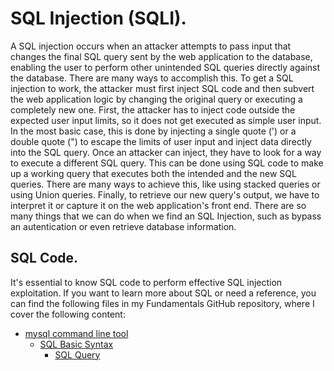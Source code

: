 # SQL Injection (SQLI).
A SQL injection occurs when an attacker attempts to pass input that changes the final SQL query sent by the web application to the database, enabling the user to perform other unintended SQL queries directly 
against the database.
There are many ways to accomplish this. To get a SQL injection to work, the attacker must first inject SQL code and then subvert the web application logic by changing the original query or executing a completely new one.
First, the attacker has to inject code outside the expected user input limits, so it does not get executed as simple user input. In the most basic case, this is done by injecting a single quote (') or a double quote (")
to escape the limits of user input and inject data directly into the SQL query.
Once an attacker can inject, they have to look for a way to execute a different SQL query. This can be done using SQL code to make up a working query that executes both the intended and the new SQL queries. There are many ways to achieve this, like using stacked queries or using Union queries. Finally, to retrieve our new query's output, we have to interpret it or capture it on the web application's front end.
There are so many things that we can do when we find an SQL Injection, such as bypass an autentication or even retrieve database information.

## SQL Code.
It's essential to know SQL code to perform effective SQL injection exploitation. If you want to learn more about SQL or need a reference, you can find the following files in my Fundamentals GitHub repository, where I cover the following content:
- [mysql command line tool](https://github.com/alejandro-pentest/Fundamentals/tree/main/SQL%20Basics)
  - [SQL Basic Syntax](https://github.com/alejandro-pentest/Fundamentals/blob/main/SQL%20Basics/SQL%20Basic%20Syntax/Readme.md)
    - [SQL Query](https://github.com/alejandro-pentest/Fundamentals/blob/main/SQL%20Basics/SQL%20Basic%20Syntax/SQL%20Querys.md)
